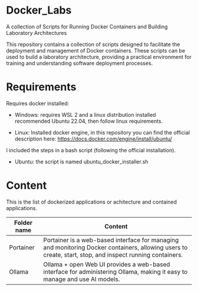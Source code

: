 # Docker_Labs
A collection of Scripts for Running Docker Containers and Building Laboratory Architectures

This repository contains a collection of scripts designed to facilitate the deployment and management of Docker containers. These scripts can be used to build a laboratory architecture, providing a practical environment for training and understanding software deployment processes.

# Requirements
Requires docker installed:

- Windows: requires WSL 2 and a linux distribution installed recommended Ubuntu 22.04, then follow linux requirements.

- Linux: Installed docker engine, in this repository you can find the official description here: https://docs.docker.com/engine/install/ubuntu/

I included the steps in a bash script (following the official installation). 

- Ubuntu:  the script is named ubuntu_docker_installer.sh

# Content
This is the list of dockerized applications or achitecture and contained applications.

|Folder name| Content|
|---|---|
| Portainer | Portainer is a web-based interface for managing and monitoring Docker containers, allowing users to create, start, stop, and inspect running containers.|
| Ollama  | Ollama + open Web UI provides a web-based interface for administering Ollama, making it easy to manage and use AI models.|